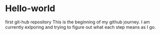 # Hello-world
first git-hub repository
This is the beginning of my github journey.
I am currently exlporing and trying to figure out what each step means as I go.
